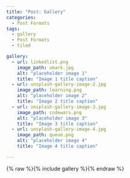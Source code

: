 ```yaml
---
title: "Post: Gallery"
categories:
  - Post Formats
tags:
  - gallery
  - Post Formats
  - tiled

gallery:
  - url: linkedlist.png
    image_path: umark.jpg
    alt: "placeholder image 1"
    title: "Image 1 title caption"
  - url: unsplash-gallery-image-2.jpg
    image_path: learning.png
    alt: "placeholder image 2"
    title: "Image 2 title caption"
  - url: unsplash-gallery-image-3.jpg
    image_path: codewars.png
    alt: "placeholder image 3"
    title: "Image 3 title caption"
  - url: unsplash-gallery-image-4.jpg
    image_path: queue.png
    alt: "placeholder image 4"
    title: "Image 4 title caption"

---
```


{% raw %}{% include gallery  %}{% endraw %}

